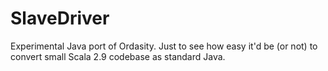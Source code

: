 # SlaveDriver

Experimental Java port of Ordasity. Just to see how easy it'd be (or not) to convert small Scala 2.9 codebase
as standard Java.
